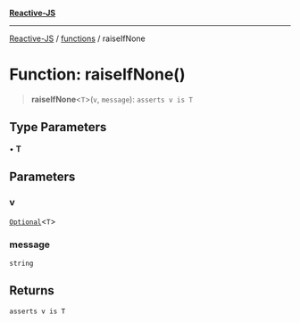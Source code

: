 [**Reactive-JS**](../../README.md)

***

[Reactive-JS](../../README.md) / [functions](../README.md) / raiseIfNone

# Function: raiseIfNone()

> **raiseIfNone**\<`T`\>(`v`, `message`): `asserts v is T`

## Type Parameters

• **T**

## Parameters

### v

[`Optional`](../type-aliases/Optional.md)\<`T`\>

### message

`string`

## Returns

`asserts v is T`
